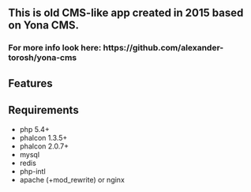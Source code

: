 <h2>This is old CMS-like app created in 2015 based on Yona CMS. </h2>
<h3>For more info look here: https://github.com/alexander-torosh/yona-cms</h3>

## Features


## Requirements

* php 5.4+
* phalcon 1.3.5+
* phalcon 2.0.7+
* mysql
* redis
* php-intl
* apache (+mod_rewrite) or nginx

